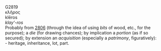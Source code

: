 G2819  
κλῆρος  
klēros  
*klay‘-ros*  
Probably from [2806](g2806) (through the idea of using *bits* of wood,
etc., for the purpose); a *die* (for drawing chances); by implication a
*portion* (as if so secured); by extension an *acquisition* (especially
a *patrimony*, figuratively): - heritage, inheritance, lot, part.  
